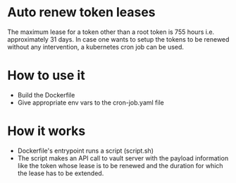 # Auto renew token leases
The maximum lease for a token other than a root token is 755 hours i.e. approximately 31 days. In case one wants to setup the tokens to be renewed without any intervention, a kubernetes cron job can be used.

# How to use it
- Build the Dockerfile
- Give appropriate env vars to the cron-job.yaml file

# How it works
- Dockerfile's entrypoint runs a script (script.sh)
- The script makes an API call to vault server with the payload information like the token whose lease is to be renewed and the duration for which the lease has to be extended.

